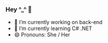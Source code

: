 ### Hey ^_^ 👋



- 🔭 I’m currently working on back-end
- 🌱 I’m currently learning C# .NET
- 😄 Pronouns: She / Her


